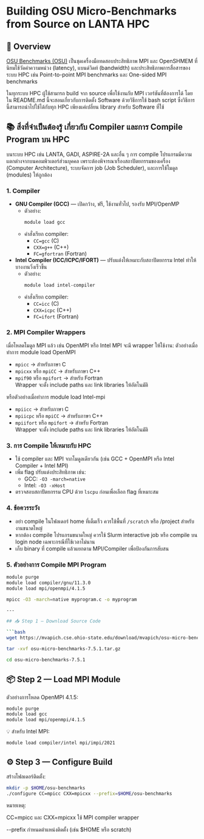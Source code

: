 # Building OSU Micro-Benchmarks from Source on LANTA HPC
## 📌 Overview
[OSU Benchmarks (OSU)](https://mvapich.cse.ohio-state.edu/benchmarks) เป็นชุดเครื่องมือทดสอบประสิทธิภาพ MPI และ OpenSHMEM ที่นิยมใช้วัดค่าความหน่วง (latency), แบนด์วิดท์ (bandwidth) และประสิทธิภาพการสื่อสารของระบบ HPC เช่น Point-to-point MPI benchmarks และ One-sided MPI benchmarks

ในทุกระบบ HPC ผู้ใช้สามารถ build จาก source เพื่อใช้งานกับ MPI เวอร์ชันที่ต้องการได้ โดยใน README.md นี้จะสอนเกี่ยวกับการติดตั้ง Software ด้วยวิธีการใช้ bash script ซึ่งวิธีการนี้สามารถนำไปใช้ได้กับทุก HPC เพียงแค่เปลี่ยน library สำหรับ Software ที่ใช้

## 📚 สิ่งที่จำเป็นต้องรู้ เกี่ยวกับ Compiler และการ Compile Program บน HPC

บนระบบ HPC เช่น LANTA, GADI, ASPIRE-2A และอื่น ๆ การ compile โปรแกรมมีความแตกต่างจากบนคอมพิวเตอร์ส่วนบุคคล เพราะต้องพิจารณาเรื่องสถาปัตยกรรมของเครื่อง (Computer Architecture), ระบบจัดการ job (Job Scheduler), และการใช้โมดูล (modules) ให้ถูกต้อง

### 1. Compiler
- **GNU Compiler (GCC)** — เปิดกว้าง, ฟรี, ใช้งานทั่วไป, รองรับ MPI/OpenMP
  - ตัวอย่าง:  
    ```bash
    module load gcc
    ```
  - คำสั่งเรียก compiler:
    - `CC=gcc` (C)
    - `CXX=g++` (C++)
    - `FC=gfortran` (Fortran)
- **Intel Compiler (ICC/ICPC/IFORT)** — ปรับแต่งให้เหมาะกับสถาปัตยกรรม Intel ทำให้บางงานวิ่งเร็วขึ้น
  - ตัวอย่าง:  
    ```bash
    module load intel-compiler
    ```
  - คำสั่งเรียก compiler:
    - `CC=icc` (C)
    - `CXX=icpc` (C++)
    - `FC=ifort` (Fortran)

### 2. MPI Compiler Wrappers
เมื่อโหลดโมดูล MPI แล้ว เช่น OpenMPI หรือ Intel MPI จะมี wrapper ให้ใช้งาน:
ตัวอย่างเมื่อทำการ module load OpenMPI
- `mpicc` → สำหรับภาษา C
- `mpicxx` หรือ `mpiCC` → สำหรับภาษา C++
- `mpif90` หรือ `mpifort` → สำหรับ Fortran  
Wrapper จะตั้ง include paths และ link libraries ให้อัตโนมัติ

หรือตัวอย่างเมื่อทำการ module load Intel-mpi
- `mpiicc` → สำหรับภาษา C
- `mpiicpc` หรือ `mpiCC` → สำหรับภาษา C++
- `mpiifort` หรือ `mpifort` → สำหรับ Fortran  
Wrapper จะตั้ง include paths และ link libraries ให้อัตโนมัติ

### 3. การ Compile ให้เหมาะกับ HPC
- ใช้ compiler และ MPI จากโมดูลเดียวกัน (เช่น GCC + OpenMPI หรือ Intel Compiler + Intel MPI)
- เพิ่ม flag ปรับแต่งประสิทธิภาพ เช่น:
  - GCC: `-O3 -march=native`
  - Intel: `-O3 -xHost`
- ตรวจสอบสถาปัตยกรรม CPU ด้วย `lscpu` ก่อนเพื่อเลือก flag ที่เหมาะสม

### 4. ข้อควรระวัง
- อย่า compile ในโฟลเดอร์ home ที่เต็มเร็ว ควรใช้พื้นที่ `/scratch` หรือ /project สำหรับงานขนาดใหญ่
- หากต้อง compile โปรแกรมขนาดใหญ่ ควรใช้ Slurm interactive job หรือ compile บน login node เฉพาะกรณีที่ใช้เวลาไม่นาน
- เก็บ binary ที่ compile แล้วแยกตาม MPI/Compiler เพื่อป้องกันการสับสน

### 5. ตัวอย่างการ Compile MPI Program
```bash
module purge
module load compiler/gnu/11.3.0
module load mpi/openmpi/4.1.5

mpicc -O3 -march=native myprogram.c -o myprogram

---

## 📥 Step 1 — Download Source Code

```bash
wget https://mvapich.cse.ohio-state.edu/download/mvapich/osu-micro-benchmarks-7.5.1.tar.gz
```
```bash
tar -xvf osu-micro-benchmarks-7.5.1.tar.gz
```
```bash
cd osu-micro-benchmarks-7.5.1
```

## 📦 Step 2 — Load MPI Module

ตัวอย่างการโหลด OpenMPI 4.1.5:
```bash
module purge
module load gcc
module load mpi/openmpi/4.1.5
```

💡 สำหรับ Intel MPI:
```bash
module load compiler/intel mpi/impi/2021
```

## ⚙ Step 3 — Configure Build
สร้างโฟลเดอร์ติดตั้ง:

```bash
mkdir -p $HOME/osu-benchmarks
./configure CC=mpicc CXX=mpicxx --prefix=$HOME/osu-benchmarks
```

หมายเหตุ:

CC=mpicc และ CXX=mpicxx ใช้ MPI compiler wrapper

--prefix กำหนดตำแหน่งติดตั้ง (เช่น $HOME หรือ scratch)
